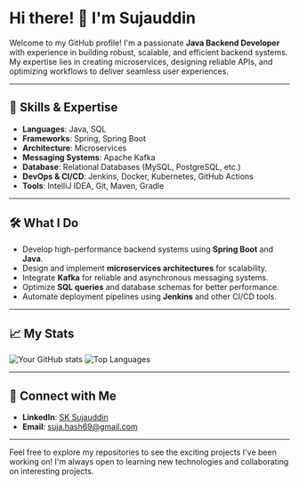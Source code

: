 # Hi there! 👋 I'm Sujauddin

Welcome to my GitHub profile! I'm a passionate **Java Backend Developer** with experience in building robust, scalable, and efficient backend systems. My expertise lies in creating microservices, designing reliable APIs, and optimizing workflows to deliver seamless user experiences.

---

## 🚀 Skills & Expertise

- **Languages**: Java, SQL
- **Frameworks**: Spring, Spring Boot
- **Architecture**: Microservices
- **Messaging Systems**: Apache Kafka
- **Database**: Relational Databases (MySQL, PostgreSQL, etc.)
- **DevOps & CI/CD**: Jenkins, Docker, Kubernetes, GitHub Actions
- **Tools**: IntelliJ IDEA, Git, Maven, Gradle

---

## 🛠️ What I Do

- Develop high-performance backend systems using **Spring Boot** and **Java**.
- Design and implement **microservices architectures** for scalability.
- Integrate **Kafka** for reliable and asynchronous messaging systems.
- Optimize **SQL queries** and database schemas for better performance.
- Automate deployment pipelines using **Jenkins** and other CI/CD tools.

---

## 📈 My Stats

![Your GitHub stats](https://github-readme-stats.vercel.app/api?username=iamsujauddin&show_icons=true&theme=radical)
![Top Languages](https://github-readme-stats.vercel.app/api/top-langs/?username=iamsujauddin&layout=compact&theme=radical)

---

## 💼 Connect with Me

- **LinkedIn**: [SK Sujauddin](https://www.linkedin.com/in/sk-sujauddin/)
- **Email**: [suja.hash69@gmail.com](mailto:suja.hash69@gmail.com)

---

Feel free to explore my repositories to see the exciting projects I've been working on! I'm always open to learning new technologies and collaborating on interesting projects.
